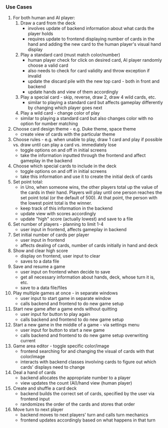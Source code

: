 ### Use Cases

1. For both human and AI player:
    1. Draw a card from the deck
        - involves update of backend information about what cards the player holds
        - requires update to frontend displaying number of cards in the hand and adding the new card to the human player's visual
    hand display
    2. Play a standard card (must match color/number)
        - human player check for click on desired card, AI player randomly choose a valid card
        - also needs to check for card validity and throw exception if invalid
        - update the discard pile with the new top card - both in front and backend
        - update hands and view of them accordingly
    3. Play a special card - skip, reverse, draw 2, draw 4 wild cards, etc.
        - similar to playing a standard card but affects gameplay differently by changing which player goes next
    4. Play a wild card - change color of play
      - similar to playing a standard card but also changes color with no option for number matching
2. Choose card design theme - e.g. Duke theme, space theme
    - create view of cards with the particular theme
3. Choose rules - e.g. when unable to play, draw 1 card and play if possible vs. draw until can play a card vs. immediately lose
    - toggle options on and off in initial screens
    - take the information inputted through the frontend and affect gameplay in the backend
4. Choose which special cards to include in the deck
    - toggle options on and off in initial screens
    - take this information and use it to create the initial deck of cards
5. Set point total:
    - in Uno, when someone wins, the other players total up the value of the cards in their hand. Players will play until
    one person reaches the set point total (or the default of 500). At that point, the person with the lowest point total
    is the winner.
    - keep track of this information in the backend
    - update view with scores accordingly
    - update "high" score (actually lowest) and save to a file
6. Set number of players - planning to limit 1-4
    - user input in frontend, affects gameplay in backend
7. Set initial number of cards per player
    - user input in frontend
    - affects dealing of cards, number of cards initially in hand and deck
8. Show and clear high score
    - display on frontend, user input to clear
    - saves to a data file
9. Save and resume a game
    - user input on frontend when decide to save
    - get all necessary information about hands, deck, whose turn it is, etc.
    - save to a data file/files
10. Play multiple games at once - in separate windows
    - user input to start game in separate window
    - calls backend and frontend to do new game setup
11. Start new game after a game ends without quitting
    - user input for button to play again
    - calls backend and frontend to do new game setup
12. Start a new game in the middle of a game - via settings menu
    - user input for button to start a new game
    - calls backend and frontend to do new game setup overwriting current
13. Game area editor - toggle specific color/image
    - frontend searching for and changing the visual of cards with that color/image
    - interacts with backend classes involving cards to figure out which cards' displays need to change
14. Deal a hand of cards
    - backend allocates the appropriate number to a player
    - view updates the count (AI)/hand view (human player)
15. Create and shuffle a card deck
    - backend builds the correct set of cards, specified by the user via frontend input
    - randomizes the order of the cards and stores that order
16. Move turn to next player
    - backend moves to next players' turn and calls turn mechanics
    - frontend updates accordingly based on what happens in that turn